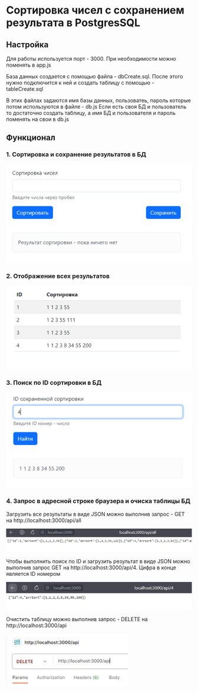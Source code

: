 # Сортировка чисел с сохранением результата в PostgresSQL

## Настройка

Для работы используется порт - 3000. При необходимости можно поменять в app.js

База данных создается с помощью файла - dbCreate.sql. 
После этого нужно подключится к ней и создать таблицу с помощью - tableCreate.sql

В этих файлах задаются имя базы данных, пользоватеь, пароль которые потом используются в файле - db.js
Если есть своя БД и пользователь то достаточно создать таблицу, а имя БД и пользователя и пароль поменять на свои в db.js

## Функционал

###    1.  Сортировка и сохранение результатов в БД
  ![сортировка](https://github.com/TomSG03/Sort-PostgresSQL/blob/main/imageMD/sorting.PNG)
###    2.  Отображение всех результатов
  ![Результат](https://github.com/TomSG03/Sort-PostgresSQL/blob/main/imageMD/result.PNG)
###    3.  Поиск по ID сортировки в БД
  ![Поиск по ID](https://github.com/TomSG03/Sort-PostgresSQL/blob/main/imageMD/findId.PNG)
###    4.  Запрос в адресной строке браузера и очиска таблицы БД

Загрузить все результаты в виде JSON можно выполнив запрос - GET на http://localhost:3000/api/all

![Загрузить все](https://github.com/TomSG03/Sort-PostgresSQL/blob/main/imageMD/loadAll.PNG)

Чтобы выполнить поиск по ID и загрузить результат в виде JSON можно выполнив запрос GET на http://localhost:3000/api/4.
Цифра в конце является ID номером

![Загрузить по ID](https://github.com/TomSG03/Sort-PostgresSQL/blob/main/imageMD/loadId.PNG)

Очистить таблицу можно выполнив запрос - DELETE на http://localhost:3000/api

![Удаление](https://github.com/TomSG03/Sort-PostgresSQL/blob/main/imageMD/clearTable.PNG)
